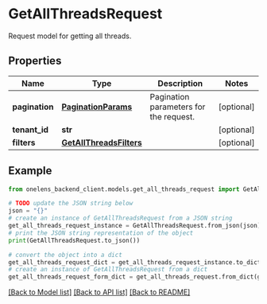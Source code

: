 # GetAllThreadsRequest

Request model for getting all threads.

## Properties

Name | Type | Description | Notes
------------ | ------------- | ------------- | -------------
**pagination** | [**PaginationParams**](PaginationParams.md) | Pagination parameters for the request. | [optional] 
**tenant_id** | **str** |  | [optional] 
**filters** | [**GetAllThreadsFilters**](GetAllThreadsFilters.md) |  | [optional] 

## Example

```python
from onelens_backend_client.models.get_all_threads_request import GetAllThreadsRequest

# TODO update the JSON string below
json = "{}"
# create an instance of GetAllThreadsRequest from a JSON string
get_all_threads_request_instance = GetAllThreadsRequest.from_json(json)
# print the JSON string representation of the object
print(GetAllThreadsRequest.to_json())

# convert the object into a dict
get_all_threads_request_dict = get_all_threads_request_instance.to_dict()
# create an instance of GetAllThreadsRequest from a dict
get_all_threads_request_form_dict = get_all_threads_request.from_dict(get_all_threads_request_dict)
```
[[Back to Model list]](../README.md#documentation-for-models) [[Back to API list]](../README.md#documentation-for-api-endpoints) [[Back to README]](../README.md)



